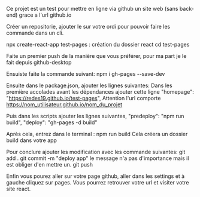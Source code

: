 Ce projet est un test pour mettre en ligne via github un site web (sans back-end) grace a l'url github.io

Créer un repositorie, ajouter le sur votre ordi pour pouvoir faire les commande dans un cli.

npx create-react-app test-pages : création du dossier react
cd test-pages

Faite un premier push de la manière que vous préférer, pour ma part je le fait depuis github-desktop

Ensuiste faite la commande suivant:
npm i gh-pages --save-dev

Ensuite dans le package.json, ajouter les lignes suivantes:
Dans les première accolades avant les dépendances ajouter cette ligne
"homepage": "https://redes19.github.io/test-pages", Attention l'url comporte https://nom_utilisateur.github.io/nom_du_projet

Puis dans les scripts ajouter les lignes suivantes,
"predeploy": "npm run build",
"deploy": "gh-pages -d build"

Après cela, entrez dans le terminal :
npm run build
Cela créera un dossier build dans votre app

Pour conclure ajouter les modification avec les commande suivantes:
git add .
git commit -m "deploy app"  le message n'a pas d'importance mais il est obliger d'en mettre un.
git push

Enfin vous pourez aller sur votre page github, aller dans les settings et à gauche cliquez sur pages. Vous pourrez retrouver votre url et visiter votre site react.

